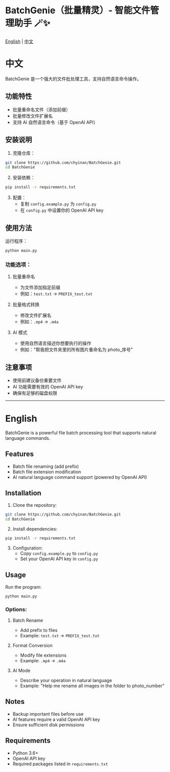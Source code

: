 # BatchGenie（批量精灵）- 智能文件管理助手 🪄✨

[English](#english) | [中文](#中文)

# 中文

BatchGenie 是一个强大的文件批处理工具，支持自然语言命令操作。

## 功能特性

- 批量重命名文件（添加前缀）
- 批量修改文件扩展名
- 支持 AI 自然语言命令（基于 OpenAI API）

## 安装说明

1. 克隆仓库：
```bash
git clone https://github.com/chyinan/BatchGenie.git
cd BatchGenie
```

2. 安装依赖：
```bash
pip install -r requirements.txt
```

3. 配置：
   - 复制 `config.example.py` 为 `config.py`
   - 在 `config.py` 中设置你的 OpenAI API key

## 使用方法

运行程序：
```bash
python main.py
```

### 功能选项：
1. 批量重命名
   - 为文件添加指定前缀
   - 例如：`test.txt` -> `PREFIX_test.txt`

2. 批量格式转换
   - 修改文件扩展名
   - 例如：`.mp4` -> `.m4a`

3. AI 模式
   - 使用自然语言描述你想要执行的操作
   - 例如："帮我把文件夹里的所有图片重命名为 photo_序号"

## 注意事项

- 使用前建议备份重要文件
- AI 功能需要有效的 OpenAI API key
- 确保有足够的磁盘权限

---

# English

BatchGenie is a powerful file batch processing tool that supports natural language commands.

## Features

- Batch file renaming (add prefix)
- Batch file extension modification
- AI natural language command support (powered by OpenAI API)

## Installation

1. Clone the repository:
```bash
git clone https://github.com/chyinan/BatchGenie.git
cd BatchGenie
```

2. Install dependencies:
```bash
pip install -r requirements.txt
```

3. Configuration:
   - Copy `config.example.py` to `config.py`
   - Set your OpenAI API key in `config.py`

## Usage

Run the program:
```bash
python main.py
```

### Options:
1. Batch Rename
   - Add prefix to files
   - Example: `test.txt` -> `PREFIX_test.txt`

2. Format Conversion
   - Modify file extensions
   - Example: `.mp4` -> `.m4a`

3. AI Mode
   - Describe your operation in natural language
   - Example: "Help me rename all images in the folder to photo_number"

## Notes

- Backup important files before use
- AI features require a valid OpenAI API key
- Ensure sufficient disk permissions

## Requirements

- Python 3.6+
- OpenAI API key
- Required packages listed in `requirements.txt`
